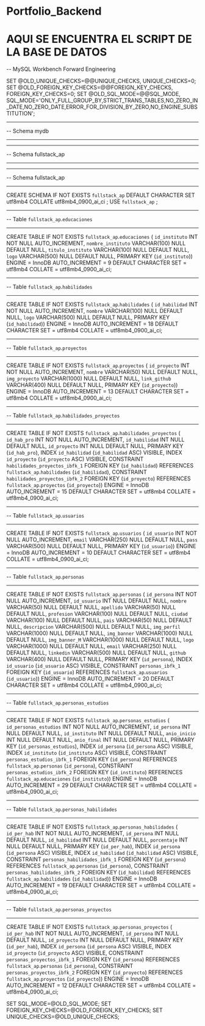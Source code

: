 # Portfolio_Backend
# AQUI SE ENCUENTRA EL SCRIPT DE LA BASE DE DATOS

-- MySQL Workbench Forward Engineering

SET @OLD_UNIQUE_CHECKS=@@UNIQUE_CHECKS, UNIQUE_CHECKS=0;
SET @OLD_FOREIGN_KEY_CHECKS=@@FOREIGN_KEY_CHECKS, FOREIGN_KEY_CHECKS=0;
SET @OLD_SQL_MODE=@@SQL_MODE, SQL_MODE='ONLY_FULL_GROUP_BY,STRICT_TRANS_TABLES,NO_ZERO_IN_DATE,NO_ZERO_DATE,ERROR_FOR_DIVISION_BY_ZERO,NO_ENGINE_SUBSTITUTION';

-- -----------------------------------------------------
-- Schema mydb
-- -----------------------------------------------------
-- -----------------------------------------------------
-- Schema fullstack_ap
-- -----------------------------------------------------

-- -----------------------------------------------------
-- Schema fullstack_ap
-- -----------------------------------------------------
CREATE SCHEMA IF NOT EXISTS `fullstack_ap` DEFAULT CHARACTER SET utf8mb4 COLLATE utf8mb4_0900_ai_ci ;
USE `fullstack_ap` ;

-- -----------------------------------------------------
-- Table `fullstack_ap`.`educaciones`
-- -----------------------------------------------------
CREATE TABLE IF NOT EXISTS `fullstack_ap`.`educaciones` (
  `id_instituto` INT NOT NULL AUTO_INCREMENT,
  `nombre_instituto` VARCHAR(100) NULL DEFAULT NULL,
  `titulo_instituto` VARCHAR(100) NULL DEFAULT NULL,
  `logo` VARCHAR(500) NULL DEFAULT NULL,
  PRIMARY KEY (`id_instituto`))
ENGINE = InnoDB
AUTO_INCREMENT = 9
DEFAULT CHARACTER SET = utf8mb4
COLLATE = utf8mb4_0900_ai_ci;


-- -----------------------------------------------------
-- Table `fullstack_ap`.`habilidades`
-- -----------------------------------------------------
CREATE TABLE IF NOT EXISTS `fullstack_ap`.`habilidades` (
  `id_habilidad` INT NOT NULL AUTO_INCREMENT,
  `nombre` VARCHAR(100) NULL DEFAULT NULL,
  `logo` VARCHAR(500) NULL DEFAULT NULL,
  PRIMARY KEY (`id_habilidad`))
ENGINE = InnoDB
AUTO_INCREMENT = 18
DEFAULT CHARACTER SET = utf8mb4
COLLATE = utf8mb4_0900_ai_ci;


-- -----------------------------------------------------
-- Table `fullstack_ap`.`proyectos`
-- -----------------------------------------------------
CREATE TABLE IF NOT EXISTS `fullstack_ap`.`proyectos` (
  `id_proyecto` INT NOT NULL AUTO_INCREMENT,
  `nombre` VARCHAR(50) NULL DEFAULT NULL,
  `img_proyecto` VARCHAR(1000) NULL DEFAULT NULL,
  `link_github` VARCHAR(400) NULL DEFAULT NULL,
  PRIMARY KEY (`id_proyecto`))
ENGINE = InnoDB
AUTO_INCREMENT = 13
DEFAULT CHARACTER SET = utf8mb4
COLLATE = utf8mb4_0900_ai_ci;


-- -----------------------------------------------------
-- Table `fullstack_ap`.`habilidades_proyectos`
-- -----------------------------------------------------
CREATE TABLE IF NOT EXISTS `fullstack_ap`.`habilidades_proyectos` (
  `id_hab_pro` INT NOT NULL AUTO_INCREMENT,
  `id_habilidad` INT NULL DEFAULT NULL,
  `id_proyecto` INT NULL DEFAULT NULL,
  PRIMARY KEY (`id_hab_pro`),
  INDEX `id_habilidad` (`id_habilidad` ASC) VISIBLE,
  INDEX `id_proyecto` (`id_proyecto` ASC) VISIBLE,
  CONSTRAINT `habilidades_proyectos_ibfk_1`
    FOREIGN KEY (`id_habilidad`)
    REFERENCES `fullstack_ap`.`habilidades` (`id_habilidad`),
  CONSTRAINT `habilidades_proyectos_ibfk_2`
    FOREIGN KEY (`id_proyecto`)
    REFERENCES `fullstack_ap`.`proyectos` (`id_proyecto`))
ENGINE = InnoDB
AUTO_INCREMENT = 15
DEFAULT CHARACTER SET = utf8mb4
COLLATE = utf8mb4_0900_ai_ci;


-- -----------------------------------------------------
-- Table `fullstack_ap`.`usuarios`
-- -----------------------------------------------------
CREATE TABLE IF NOT EXISTS `fullstack_ap`.`usuarios` (
  `id_usuario` INT NOT NULL AUTO_INCREMENT,
  `email` VARCHAR(250) NULL DEFAULT NULL,
  `pass` VARCHAR(500) NULL DEFAULT NULL,
  PRIMARY KEY (`id_usuario`))
ENGINE = InnoDB
AUTO_INCREMENT = 10
DEFAULT CHARACTER SET = utf8mb4
COLLATE = utf8mb4_0900_ai_ci;


-- -----------------------------------------------------
-- Table `fullstack_ap`.`personas`
-- -----------------------------------------------------
CREATE TABLE IF NOT EXISTS `fullstack_ap`.`personas` (
  `id_persona` INT NOT NULL AUTO_INCREMENT,
  `id_usuario` INT NULL DEFAULT NULL,
  `nombre` VARCHAR(50) NULL DEFAULT NULL,
  `apellido` VARCHAR(50) NULL DEFAULT NULL,
  `profesion` VARCHAR(100) NULL DEFAULT NULL,
  `ciudad` VARCHAR(100) NULL DEFAULT NULL,
  `pais` VARCHAR(50) NULL DEFAULT NULL,
  `descripcion` VARCHAR(500) NULL DEFAULT NULL,
  `img_perfil` VARCHAR(1000) NULL DEFAULT NULL,
  `img_banner` VARCHAR(1000) NULL DEFAULT NULL,
  `img_banner_M` VARCHAR(1000) NULL DEFAULT NULL,
  `logo` VARCHAR(1000) NULL DEFAULT NULL,
  `email` VARCHAR(250) NULL DEFAULT NULL,
  `linkedin` VARCHAR(500) NULL DEFAULT NULL,
  `github` VARCHAR(400) NULL DEFAULT NULL,
  PRIMARY KEY (`id_persona`),
  INDEX `id_usuario` (`id_usuario` ASC) VISIBLE,
  CONSTRAINT `personas_ibfk_1`
    FOREIGN KEY (`id_usuario`)
    REFERENCES `fullstack_ap`.`usuarios` (`id_usuario`))
ENGINE = InnoDB
AUTO_INCREMENT = 20
DEFAULT CHARACTER SET = utf8mb4
COLLATE = utf8mb4_0900_ai_ci;


-- -----------------------------------------------------
-- Table `fullstack_ap`.`personas_estudios`
-- -----------------------------------------------------
CREATE TABLE IF NOT EXISTS `fullstack_ap`.`personas_estudios` (
  `id_personas_estudios` INT NOT NULL AUTO_INCREMENT,
  `id_persona` INT NULL DEFAULT NULL,
  `id_instituto` INT NULL DEFAULT NULL,
  `anio_inicio` INT NULL DEFAULT NULL,
  `anio_final` INT NULL DEFAULT NULL,
  PRIMARY KEY (`id_personas_estudios`),
  INDEX `id_persona` (`id_persona` ASC) VISIBLE,
  INDEX `id_instituto` (`id_instituto` ASC) VISIBLE,
  CONSTRAINT `personas_estudios_ibfk_1`
    FOREIGN KEY (`id_persona`)
    REFERENCES `fullstack_ap`.`personas` (`id_persona`),
  CONSTRAINT `personas_estudios_ibfk_2`
    FOREIGN KEY (`id_instituto`)
    REFERENCES `fullstack_ap`.`educaciones` (`id_instituto`))
ENGINE = InnoDB
AUTO_INCREMENT = 29
DEFAULT CHARACTER SET = utf8mb4
COLLATE = utf8mb4_0900_ai_ci;


-- -----------------------------------------------------
-- Table `fullstack_ap`.`personas_habilidades`
-- -----------------------------------------------------
CREATE TABLE IF NOT EXISTS `fullstack_ap`.`personas_habilidades` (
  `id_per_hab` INT NOT NULL AUTO_INCREMENT,
  `id_persona` INT NULL DEFAULT NULL,
  `id_habilidad` INT NULL DEFAULT NULL,
  `porcentaje` INT NULL DEFAULT NULL,
  PRIMARY KEY (`id_per_hab`),
  INDEX `id_persona` (`id_persona` ASC) VISIBLE,
  INDEX `id_habilidad` (`id_habilidad` ASC) VISIBLE,
  CONSTRAINT `personas_habilidades_ibfk_1`
    FOREIGN KEY (`id_persona`)
    REFERENCES `fullstack_ap`.`personas` (`id_persona`),
  CONSTRAINT `personas_habilidades_ibfk_2`
    FOREIGN KEY (`id_habilidad`)
    REFERENCES `fullstack_ap`.`habilidades` (`id_habilidad`))
ENGINE = InnoDB
AUTO_INCREMENT = 19
DEFAULT CHARACTER SET = utf8mb4
COLLATE = utf8mb4_0900_ai_ci;


-- -----------------------------------------------------
-- Table `fullstack_ap`.`personas_proyectos`
-- -----------------------------------------------------
CREATE TABLE IF NOT EXISTS `fullstack_ap`.`personas_proyectos` (
  `id_per_hab` INT NOT NULL AUTO_INCREMENT,
  `id_persona` INT NULL DEFAULT NULL,
  `id_proyecto` INT NULL DEFAULT NULL,
  PRIMARY KEY (`id_per_hab`),
  INDEX `id_persona` (`id_persona` ASC) VISIBLE,
  INDEX `id_proyecto` (`id_proyecto` ASC) VISIBLE,
  CONSTRAINT `personas_proyectos_ibfk_1`
    FOREIGN KEY (`id_persona`)
    REFERENCES `fullstack_ap`.`personas` (`id_persona`),
  CONSTRAINT `personas_proyectos_ibfk_2`
    FOREIGN KEY (`id_proyecto`)
    REFERENCES `fullstack_ap`.`proyectos` (`id_proyecto`))
ENGINE = InnoDB
AUTO_INCREMENT = 12
DEFAULT CHARACTER SET = utf8mb4
COLLATE = utf8mb4_0900_ai_ci;


SET SQL_MODE=@OLD_SQL_MODE;
SET FOREIGN_KEY_CHECKS=@OLD_FOREIGN_KEY_CHECKS;
SET UNIQUE_CHECKS=@OLD_UNIQUE_CHECKS;

 
